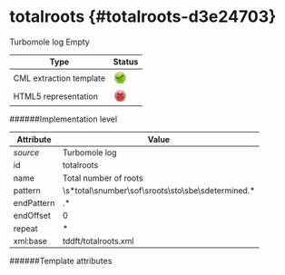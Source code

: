 # totalroots {#totalroots-d3e24703}

Turbomole log
Empty


| Type                                                                                                                                                | Status                                                                                                                                              |
|----|----|
| CML extraction template                                                                                                                             | ![](/imgs/Total.png)                                                                                                                                |
| HTML5 representation                                                                                                                                | ![](/imgs/None.png)                                                                                                                                 |

######Implementation level

| Attribute                                                                                                                                           | Value                                                                                                                                               |
|----|----|
| *source*                                                                                                                                            | Turbomole log                                                                                                                                       |
| id                                                                                                                                                  | totalroots                                                                                                                                          |
| name                                                                                                                                                | Total number of roots                                                                                                                               |
| pattern                                                                                                                                             | \\s\*total\\snumber\\sof\\sroots\\sto\\sbe\\sdetermined.\*                                                                                          |
| endPattern                                                                                                                                          | .\*                                                                                                                                                 |
| endOffset                                                                                                                                           | 0                                                                                                                                                   |
| repeat                                                                                                                                              | \*                                                                                                                                                  |
| xml:base                                                                                                                                            | tddft/totalroots.xml                                                                                                                                |

######Template attributes


